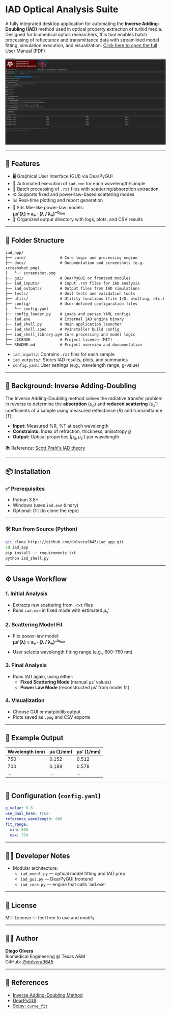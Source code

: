 # IAD Optical Analysis Suite

A fully integrated desktop application for automating the **Inverse Adding-Doubling (IAD)** method used in optical property extraction of turbid media. Designed for biomedical optics researchers, this tool enables batch processing of reflectance and transmittance data with streamlined model fitting, simulation execution, and visualization. [Click here to open the full User Manual (PDF)](docs/IAD_Shell.pdf)


![App Screenshot](docs/screenshot.png)

---

## 🚀 Features

- 🖥️ Graphical User Interface (GUI) via DearPyGUI  
- 🧮 Automated execution of `iad.exe` for each wavelength/sample  
- 📂 Batch processing of `.rxt` files with scattering/absorption extraction  
- ⚙️ Supports fixed and power-law-based scattering modes  
- 📊 Real-time plotting and report generation  
- 🧠 Fits Mie-like power-law models:  
  <b>μs′(λ) = a₀ · (λ / λ₀)<sup>−b<sub>mie</sub></sup></b>
- 📁 Organized output directory with logs, plots, and CSV results  

---

## 📁 Folder Structure

```
iad_app/
├── core/               # Core logic and processing engine
├── docs/               # Documentation and screenshots (e.g. screenshot.png)
│   └── screenshot.png
├── gui/                # DearPyGUI or frontend modules
├── iad_inputs/         # Input .rxt files for IAD analysis
├── iad_outputs/        # Output files from IAD simulations
├── tests/              # Unit tests and validation tools
├── utils/              # Utility functions (file I/O, plotting, etc.)
├── config/             # User-defined configuration files
│   └── config.yaml
├── config_loader.py    # Loads and parses YAML configs
├── iad.exe             # External IAD engine binary
├── iad_shell.py        # Main application launcher
├── iad_shell.spec      # PyInstaller build config
├── iad_shell_library.py# Core processing and model logic
├── LICENSE             # Project license (MIT)
└── README.md           # Project overview and documentation
```

- `iad_inputs/`: Contains `.rxt` files for each sample  
- `iad_outputs/`: Stores IAD results, plots, and summaries  
- `config.yaml`: User settings (e.g., wavelength range, g-value)

---

## 🧠 Background: Inverse Adding-Doubling

The Inverse Adding-Doubling method solves the radiative transfer problem in reverse to determine the **absorption** ($\mu_a$) and **reduced scattering** ($\mu_s'$) coefficients of a sample using measured reflectance ($R$) and transmittance ($T$):

- **Input:** Measured %R, %T at each wavelength  
- **Constraints:** Index of refraction, thickness, anisotropy $g$  
- **Output:** Optical properties $(\mu_a, \mu_s')$ per wavelength  

📚 Reference: [Scott Prahl’s IAD theory](https://omlc.org/software/iad/)

---

## 📦 Installation

### ✅ Prerequisites

- Python 3.8+
- Windows (uses `iad.exe` binary)
- Optional: Git (to clone the repo)

---

### 🛠️ Run from Source (Python)

```bash
git clone https://github.com/dolvera9645/iad_app.git
cd iad_app
pip install -r requirements.txt
python iad_shell.py
```

---



## ⚙️ Usage Workflow

### 1. Initial Analysis
- Extracts raw scattering from `.rxt` files  
- Runs `iad.exe` in fixed mode with estimated $\mu_s'$

### 2. Scattering Model Fit
- Fits power-law model:  
  <b>μs′(λ) = a₀ · (λ / λ₀)<sup>−b<sub>mie</sub></sup></b>
 
- User selects wavelength fitting range (e.g., 600–750 nm)

### 3. Final Analysis
- Runs IAD again, using either:
  - **Fixed Scattering Mode** (manual μs′ values)
  - **Power Law Mode** (reconstructed μs′ from model fit)

### 4. Visualization
- Choose GUI or matplotlib output
- Plots saved as `.png` and CSV exports

---

## 🧪 Example Output

| Wavelength (nm) | μa (1/mm) | μs′ (1/mm) |
|-----------------|-----------|------------|
| 750             | 0.152     | 0.512      |
| 700             | 0.189     | 0.578      |
| ...             | ...       | ...        |

---

## 📝 Configuration (`config.yaml`)

```yaml
g_value: 0.8
use_dual_beam: true
reference_wavelength: 600
fit_range:
  min: 600
  max: 750
```

---

## 🧑‍💻 Developer Notes

- Modular architecture:
  - `iad_model.py` — optical model fitting and IAD prep
  - `iad_gui.py` — DearPyGUI frontend
  - `iad_core.py` — engine that calls `iad.exe'

---

## 📄 License

MIT License — feel free to use and modify.

---

## 🙋‍♂️ Author

**Diego Olvera**  
Biomedical Engineering @ Texas A&M  
GitHub: [@dolvera9645](https://github.com/dolvera9645)

---

## 🔗 References

- [Inverse Adding-Doubling Method](https://omlc.org/software/iad/)  
- [DearPyGUI](https://github.com/hoffstadt/DearPyGui)  
- [Scipy: `curve_fit`](https://docs.scipy.org/doc/scipy/reference/generated/scipy.optimize.curve_fit.html)

